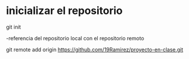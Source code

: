 # inicializar el repositorio
git init

-referencia del repositorio local con el repositorio remoto

git remote add origin
https://github.com/19Ramirez/proyecto-en-clase.git
